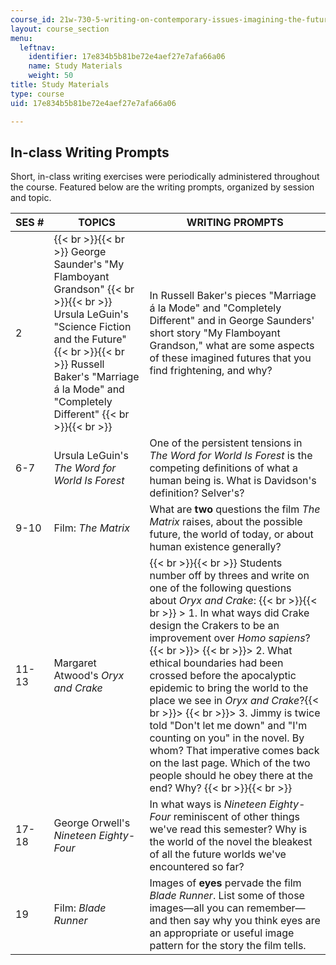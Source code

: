```yaml
---
course_id: 21w-730-5-writing-on-contemporary-issues-imagining-the-future-fall-2007
layout: course_section
menu:
  leftnav:
    identifier: 17e834b5b81be72e4aef27e7afa66a06
    name: Study Materials
    weight: 50
title: Study Materials
type: course
uid: 17e834b5b81be72e4aef27e7afa66a06

---
```


In-class Writing Prompts
------------------------

Short, in-class writing exercises were periodically administered throughout the course. Featured below are the writing prompts, organized by session and topic.

| SES # | TOPICS | WRITING PROMPTS |
| --- | --- | --- |
| 2 |  {{< br >}}{{< br >}} George Saunder's "My Flamboyant Grandson" {{< br >}}{{< br >}} Ursula LeGuin's "Science Fiction and the Future" {{< br >}}{{< br >}} Russell Baker's "Marriage á la Mode" and "Completely Different" {{< br >}}{{< br >}}  | In Russell Baker's pieces "Marriage á la Mode" and "Completely Different" and in George Saunders' short story "My Flamboyant Grandson," what are some aspects of these imagined futures that you find frightening, and why? |
| 6-7 | Ursula LeGuin's _The Word for World Is Forest_ | One of the persistent tensions in _The Word for World Is Forest_ is the competing definitions of what a human being is. What is Davidson's definition? Selver's? |
| 9-10 | Film: _The Matrix_ | What are **two** questions the film _The Matrix_ raises, about the possible future, the world of today, or about human existence generally? |
| 11-13 | Margaret Atwood's _Oryx and Crake_ |  {{< br >}}{{< br >}} Students number off by threes and write on one of the following questions about _Oryx and Crake_: {{< br >}}{{< br >}} > 1\. In what ways did Crake design the Crakers to be an improvement over _Homo sapiens_?{{< br >}}> {{< br >}}> 2\. What ethical boundaries had been crossed before the apocalyptic epidemic to bring the world to the place we see in _Oryx and Crake_?{{< br >}}> {{< br >}}> 3\. Jimmy is twice told "Don't let me down" and "I'm counting on you" in the novel. By whom? That imperative comes back on the last page. Which of the two people should he obey there at the end? Why? {{< br >}}{{< br >}}  |
| 17-18 | George Orwell's _Nineteen Eighty-Four_ | In what ways is _Nineteen Eighty-Four_ reminiscent of other things we've read this semester? Why is the world of the novel the bleakest of all the future worlds we've encountered so far? |
| 19 | Film: _Blade Runner_ | Images of **eyes** pervade the film _Blade Runner_. List some of those images—all you can remember—and then say why you think eyes are an appropriate or useful image pattern for the story the film tells.